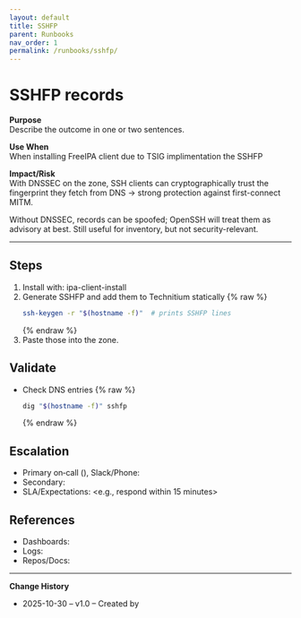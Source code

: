 ```yaml
---
layout: default
title: SSHFP 
parent: Runbooks
nav_order: 1
permalink: /runbooks/sshfp/
---
```


# SSHFP records

**Purpose**  
Describe the outcome in one or two sentences.

**Use When**  
When installing FreeIPA client due to TSIG implimentation the SSHFP 

**Impact/Risk**  
With DNSSEC on the zone, SSH clients can cryptographically trust the fingerprint they fetch from DNS → strong protection against first-connect MITM.

Without DNSSEC, records can be spoofed; OpenSSH will treat them as advisory at best. Still useful for inventory, but not security-relevant.

---

## Steps
1. Install with: ipa-client-install
2. Generate SSHFP and add them to Technitium statically
    {% raw %}
    ```bash
   ssh-keygen -r "$(hostname -f)"  # prints SSHFP lines
   ```
   {% endraw %}
3. Paste those into the zone.

## Validate
- Check DNS entries 
 {% raw %}
    ```bash
    dig "$(hostname -f)" sshfp
    ```
   {% endraw %}

## Escalation
- Primary on‑call (<name>), Slack/Phone: <contact>
- Secondary: <name>
- SLA/Expectations: <e.g., respond within 15 minutes>

## References
- Dashboards: <links>
- Logs: <links>
- Repos/Docs: <links>

---

**Change History**  
- 2025-10-30 – v1.0 – Created by <author>